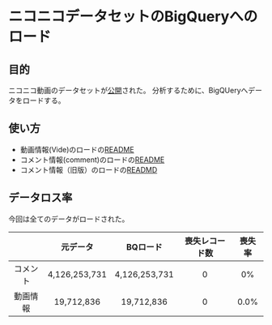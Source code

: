 # ニコニコデータセットのBigQueryへのロード

## 目的

ニコニコ動画のデータセットが[公開](https://www.nii.ac.jp/dsc/idr/nico/nico.html)された。
分析するために、BigQUeryへデータをロードする。

## 使い方

- 動画情報(Vide)のロードの[README](./video/README.md)
- コメント情報(comment)のロードの[README](./comment/README.md)
- コメント情報（旧版）のロードの[READMD](./comment_old/README.md)

## データロス率

今回は全てのデータがロードされた。


|       |元データ|BQロード|喪失レコード数|喪失率|
|:-----:|:-------------:|:------------:|:-------:|:---:|
|コメント|4,126,253,731|4,126,253,731|0|0%|
|動画情報|19,712,836|19,712,836|0|0.0%|


